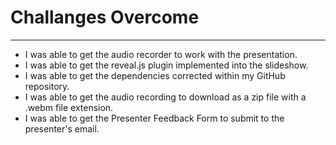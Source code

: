 Challanges Overcome
=========

--------------------
- I was able to get the audio recorder to work with the presentation.
- I was able to get the reveal.js plugin implemented into the slideshow.
- I was able to get the dependencies corrected within my GitHub repository.
- I was able to get the audio recording to download as a zip file with a .webm file extension.
- I was able to get the Presenter Feedback Form to submit to the presenter's email.
